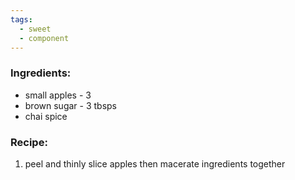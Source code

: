 ```yaml
---
tags:
  - sweet
  - component
---
```

### Ingredients:
- small apples - 3
- brown sugar - 3 tbsps
- chai spice

### Recipe:
1. peel and thinly slice apples then macerate ingredients together